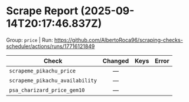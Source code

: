 # Scrape Report (2025-09-14T20:17:46.837Z)

Group: `price`  |  Run: https://github.com/AlbertoRoca96/scraping-checks-scheduler/actions/runs/17716121849

| Check | Changed | Keys | Error |
|---|:---:|:--|:--|
| `scrapeme_pikachu_price` | — |  |  |
| `scrapeme_pikachu_availability` | — |  |  |
| `psa_charizard_price_gem10` | — |  |  |

